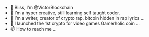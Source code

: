 - 👋 Bliss, I’m @VictorBlockchain
- 👀 I’m a hyper creative, still learning self taught coder.
- 🌱 I’m a writer, creator of crypto rap. bitcoin hidden in rap lyrics ...
- 💞️ I launched the 1st crypto for video games Gamerholic coin ...
- 📫 How to reach me ...

<!---
In this repository you'll find my creators
--->
